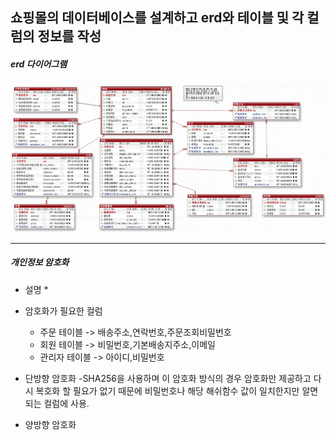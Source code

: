 ## 쇼핑몰의 데이터베이스를 설계하고 erd와 테이블 및 각 컬럼의 정보를 작성

##### erd 다이어그램

<img src='../img/exerd.PNG'>

---
##### 개인정보 암호화
* 설명
	* 
* 암호화가 필요한 컬럼  
	- 주문 테이블 -> 배송주소,연락번호,주문조회비밀번호  
	- 회원 테이블 -> 비밀번호,기본배송지주소,이메일  
	- 관리자 테이블 -> 아이디,비밀번호  

* 단방향 암호화
	-SHA256을 사용하며 이 암호화 방식의 경우 암호화만 제공하고 다시 복호화 할 필요가 없기 때문에 비밀번호나 해당 해쉬함수 값이 일치한지만 알면 되는 컬럼에 사용.
* 양방향 암호화

